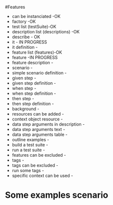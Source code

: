 #Features

* can be instanciated -OK
* factory -OK
* test list (testSuite)-OK
* description list (descriptions) -OK
* describe - OK
* it - IN PROGRESS
* it definition -
* feature list (features)-OK
* feature -IN PROGRESS
* feature description -
* scenario -
* simple scenario definition -
* given step -
* given step definition -
* when step -
* when step definition -
* then step -
* then step definition -
* background -
* resources can be added -
* context object resource -
* data step arguments in description -
* data step arguments text -
* data step arguments table -
* outline examples -
* build a test suite -
* run a test suite -
* features can be excluded -
* tags -
* tags can be excluded -
* run some tags -
* specific context can be used -

# Some examples scenario